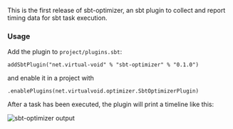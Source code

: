 This is the first release of sbt-optimizer, an sbt plugin to collect and report timing data for sbt task execution.

### Usage

Add the plugin to `project/plugins.sbt`:

    addSbtPlugin("net.virtual-void" % "sbt-optimizer" % "0.1.0")

and enable it in a project with

    .enablePlugins(net.virtualvoid.optimizer.SbtOptimizerPlugin)

After a task has been executed, the plugin will print a timeline like this:

![sbt-optimizer output](https://raw.githubusercontent.com/jrudolph/sbt-optimizer/faf2a5328e81b19394c6497d8c9efa12febd821d/docs/example-line.png)